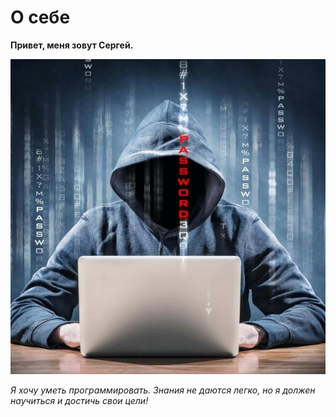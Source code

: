 # **О себе**

**Привет, меня зовут Сергей.**

![фото](222196198_618247585804048_3026834135459503314_n.jpg)


*Я хочу уметь программировать. Знания не даются легко, но я должен научиться и достичь свои цели!*